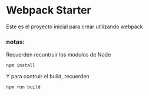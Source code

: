 # Webpack Starter
Este es el proyecto inicial para crear utilizando webpack
### notas:
Recuerden recontruir los modulos de Node
```
npm install
```

Y para contruir el build, recuerden 
```
npm run build
```